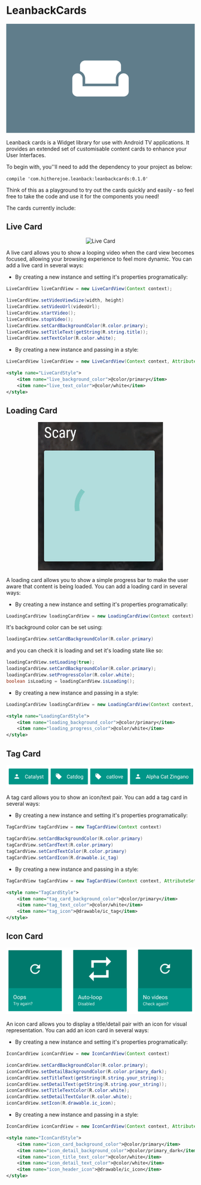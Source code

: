 # LeanbackCards

<p align="center">
    <img src="images/title_image.png" alt="Live Card"/>
</p>

Leanback cards is a Widget library for use with Android TV applications. It provides an extended set of
customisable content cards to enhance your User Interfaces. 

To begin with, you''ll need to add the dependency to your project as below:

```compile 'com.hitherejoe.leanback:leanbackcards:0.1.0'```

Think of this as a playground to try out the cards quickly and easily - so feel free to take the code and use it for the components you need!

The cards currently include:

## Live Card

<p align="center">
    <img src="images/live_card.gif" alt="Live Card"/>
</p>

A live card allows you to show a looping video when the card view becomes focused, allowing your
browsing experience to feel more dynamic. You can add a live card in several ways:

- By creating a new instance and setting it's properties programatically:

```java
LiveCardView liveCardView = new LiveCardView(Context context);
```

```java
liveCardView.setVideoViewSize(width, height)
liveCardView.setVideoUrl(videoUrl);
liveCardView.startVideo();
liveCardView.stopVideo();
liveCardView.setCardBackgroundColor(R.color.primary);
liveCardView.setTitleText(getString(R.string.title));
liveCardView.setTextColor(R.color.white);
```

- By creating a new instance and passing in a style:

```java
LiveCardView liveCardView = new LiveCardView(Context context, AttributeSet attrs);
```

```xml
<style name="LiveCardStyle">
    <item name="live_background_color">@color/primary</item>
    <item name="live_text_color">@color/white</item>
</style>
```

## Loading Card

<p align="center">
    <img src="images/loading.gif" alt="Loading Card"/>
</p>

A loading card allows you to show a simple progress bar to make the user aware that content is being
loaded. You can add a loading card in several ways:

- By creating a new instance and setting it's properties programatically:

```java
LoadingCardView loadingCardView = new LoadingCardView(Context context)
```

It's background color can be set using:

```java
loadingCardView.setCardBackgroundColor(R.color.primary)
```

and you can check it is loading and set it's loading state like so:

```java
loadingCardView.setLoading(true);
loadingCardView.setCardBackgroundColor(R.color.primary);
loadingCardView.setProgressColor(R.color.white);
boolean isLoading = loadingCardView.isLoading();
```

- By creating a new instance and passing in a style:

```java
LoadingCardView loadingCardView = new LoadingCardView(Context context, AttributeSet attrs)
```

```xml
<style name="LoadingCardStyle">
    <item name="loading_background_color">@color/primary</item>
    <item name="loading_progress_color">@color/white</item>
</style>
```

## Tag Card

<p align="center">
    <img src="images/tag_card.png" alt="Tag Card"/>
</p>

A tag card allows you to show an icon/text pair. You can add a tag card in several ways:

- By creating a new instance and setting it's properties programatically:

```java
TagCardView tagCardView = new TagCardView(Context context)
```

```java
tagCardView.setCardBackgroundColor(R.color.primary)
tagCardView.setCardText(R.color.primary)
tagCardView.setCardTextColor(R.color.primary)
tagCardView.setCardIcon(R.drawable.ic_tag)
```

- By creating a new instance and passing in a style:

```java
TagCardView tagCardView = new TagCardView(Context context, AttributeSet attrs)
```

```xml
<style name="TagCardStyle">
    <item name="tag_card_background_color">@color/primary</item>
    <item name="tag_text_color">@color/white</item>
    <item name="tag_icon">@drawable/ic_tag</item>
</style>
```

## Icon Card

<p align="center">
    <img src="images/icon_card.png" alt="Icon Card"/>
</p>

An icon card allows you to display a title/detail pair with an icon for visual representation. You
can add an icon card in several ways:

- By creating a new instance and setting it's properties programatically:

```java
IconCardView iconCardView = new IconCardView(Context context)
```

```java
iconCardView.setCardBackgroundColor(R.color.primary);
iconCardView.setDetailBackgroundColor(R.color.primary_dark);
iconCardView.setTitleText(getString(R.string.your_string));
iconCardView.setDetailText(getString(R.string.your_string));
iconCardView.setTitleTextColor(R.color.white);
iconCardView.setDetailTextColor(R.color.white);
iconCardView.setIcon(R.drawable.ic_icon);
```

- By creating a new instance and passing in a style:

```java
IconCardView iconCardView = new IconCardView(Context context, AttributeSet attrs)
```

```xml
<style name="IconCardStyle">
    <item name="icon_card_background_color">@color/primary</item>
    <item name="icon_detail_background_color">@color/primary_dark</item>
    <item name="icon_title_text_color">@color/white</item>
    <item name="icon_detail_text_color">@color/white</item>
    <item name="icon_header_icon">@drawable/ic_icon</item>
</style>
```
